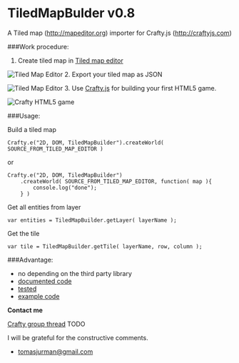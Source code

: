 # TiledMapBulder v0.8

A Tiled map (http://mapeditor.org) importer for Crafty.js (http://craftyjs.com)

###Work procedure:

1. Create tiled map in [Tiled map editor](http://mapeditor.org)

![Tiled Map Editor](https://raw.github.com/Kibo/TiledMapBuilder/master/WebContent/example/img/editor.png)
2. Export your tiled map as JSON

![Tiled Map Editor](https://raw.github.com/Kibo/TiledMapBuilder/master/WebContent/example/img/export.png)
3. Use [Crafty.js](http://craftyjs.com) for building your first HTML5 game.

![Crafty HTML5 game](https://raw.github.com/Kibo/TiledMapBuilder/master/WebContent/example/img/game.png)


###Usage:

Build a tiled map
```
Crafty.e("2D, DOM, TiledMapBuilder").createWorld( SOURCE_FROM_TILED_MAP_EDITOR )    
```
or

```
Crafty.e("2D, DOM, TiledMapBuilder")
	.createWorld( SOURCE_FROM_TILED_MAP_EDITOR, function( map ){
		console.log("done");
	} )    
```

Get all entities from layer
```
var entities = TiledMapBuilder.getLayer( layerName );
```

Get the tile
```
var tile = TiledMapBuilder.getTile( layerName, row, column );
```

###Advantage:
- no depending on the third party library
- [documented code](https://github.com/Kibo/TiledMapBuilder/blob/master/WebContent/tiledmap.js)
- [tested](https://github.com/Kibo/TiledMapBuilder/blob/master/WebContent/test/tests.html, "Tests")
- [example code](https://github.com/Kibo/TiledMapBuilder/blob/master/WebContent/example/index.html, "Example code")


**Contact me**

[Crafty group thread](#) TODO

I will be grateful for the constructive comments.
- tomasjurman@gmail.com






